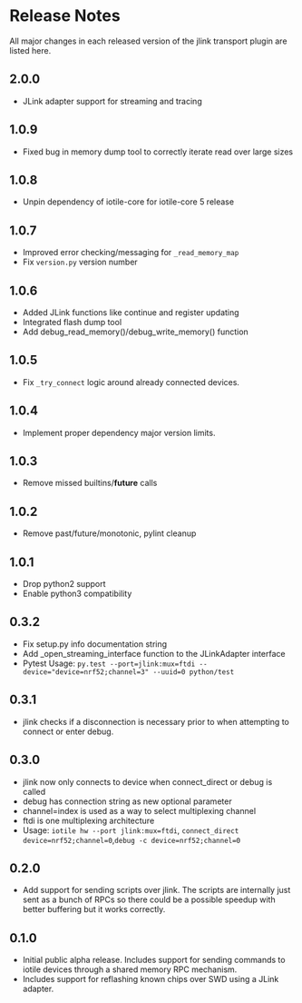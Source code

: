 # Release Notes

All major changes in each released version of the jlink transport plugin are
listed here.

## 2.0.0

- JLink adapter support for streaming and tracing

## 1.0.9

- Fixed bug in memory dump tool to correctly iterate read over large sizes

## 1.0.8

- Unpin dependency of iotile-core for iotile-core 5 release

## 1.0.7

- Improved error checking/messaging for `_read_memory_map`
- Fix `version.py` version number

## 1.0.6

- Added JLink functions like continue and register updating
- Integrated flash dump tool
- Add debug_read_memory()/debug_write_memory() function

## 1.0.5

- Fix `_try_connect` logic around already connected devices.

## 1.0.4

- Implement proper dependency major version limits.

## 1.0.3

- Remove missed builtins/__future__ calls

## 1.0.2

- Remove past/future/monotonic, pylint cleanup

## 1.0.1
- Drop python2 support 
- Enable python3 compatibility

## 0.3.2
- Fix setup.py info documentation string
- Add _open_streaming_interface function to the JLinkAdapter interface
-    Pytest Usage: ```py.test --port=jlink:mux=ftdi --device="device=nrf52;channel=3" --uuid=0 python/test```

## 0.3.1
- jlink checks if a disconnection is necessary prior to when attempting to connect or enter debug.

## 0.3.0
- jlink now only connects to device when connect_direct or debug is called
- debug has connection string as new optional parameter
- channel=index is used as a way to select multiplexing channel
- ftdi is one multiplexing architecture
- Usage: ```iotile hw --port jlink:mux=ftdi```, ```connect_direct device=nrf52;channel=0```,```debug -c device=nrf52;channel=0```

## 0.2.0

- Add support for sending scripts over jlink.  The scripts are internally just
  sent as a bunch of RPCs so there could be a possible speedup with better
  buffering but it works correctly.

## 0.1.0

- Initial public alpha release.  Includes support for sending commands to iotile
  devices through a shared memory RPC mechanism.
- Includes support for reflashing known chips over SWD using a JLink adapter.
